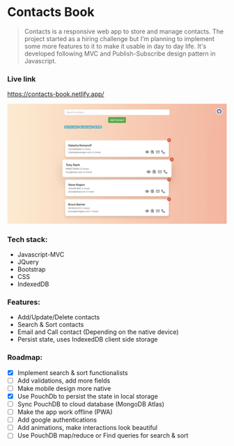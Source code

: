 # Contacts Book

> Contacts is a responsive web app to store and manage contacts. The
> project started as a hiring challenge but I’m planning to implement
> some more features to it to make it usable in day to day life. It's developed following MVC and Publish-Subscribe design pattern in Javascript.

### Live link

https://contacts-book.netlify.app/

![Screenshot](contacts_book.png)

### Tech stack:

- Javascript-MVC
- JQuery
- Bootstrap
- CSS
- IndexedDB

### Features:

- Add/Update/Delete contacts
- Search & Sort contacts
- Email and Call contact (Depending on the native device)
- Persist state, uses IndexedDB client side storage

### Roadmap:

 - [x] Implement search & sort functionalists
 - [ ] Add validations, add more fields
 - [ ] Make mobile design more native
 - [x] Use PouchDb to persist the state in local storage
 - [ ] Sync PouchDB to cloud database (MongoDB Atlas)
 - [ ] Make the app work offline (PWA)
 - [ ] Add google authentications
 - [ ] Add animations, make interactions look beautiful
 - [ ] Use PouchDB map/reduce or Find queries for search & sort

